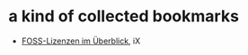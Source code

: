 # a kind of collected bookmarks

- [FOSS-Lizenzen im Überblick](https://www.heise.de/hintergrund/Kurz-erklaert-Rechtliche-Aspekte-von-FOSS-10031720.html), iX 
